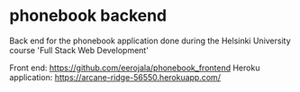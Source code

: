 # phonebook backend
Back end for the phonebook application done during the Helsinki University course 'Full Stack Web Development'

Front end: https://github.com/eerojala/phonebook_frontend
Heroku application: https://arcane-ridge-56550.herokuapp.com/
